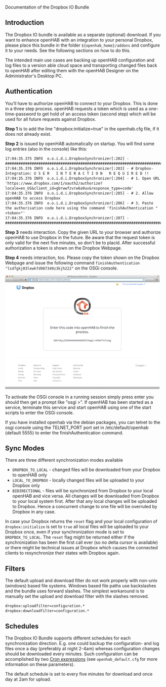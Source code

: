 Documentation of the Dropbox IO Bundle

## Introduction

The Dropbox IO bundle is available as a separate (optional) download.
If you want to enhance openHAB with an integration to your personal Dropbox, please place this bundle in the folder `${openhab_home}/addons` and configure it to your needs. See the following sections on how to do this.

The intended main use cases are backing up openHAB configuration and log files to a version able cloud space and transporting changed files back to openHAB after editing them with the openHAB Designer on the Administrator's Desktop PC.

## Authentication

You'll have to authorize openHAB to connect to your Dropbox. This is done in a three step process. openHAB requests a token which is used as a one-time-password to get hold of an access token (second step) which will be used for all future requests against Dropbox.

**Step 1** is to add the line "dropbox:initialize=true" in the openhab.cfg file, if it does not already exist.

**Step 2** is issued by openHAB automatically on startup. You will find some log entries (also in the console) like this:

    17:04:35.375 INFO  o.o.i.d.i.DropboxSynchronizer[:202] - #########################################################################################
    17:04:35.376 INFO  o.o.i.d.i.DropboxSynchronizer[:203] - # Dropbox-Integration: U S E R   I N T E R A C T I O N   R E Q U I R E D !!
    17:04:35.376 INFO  o.o.i.d.i.DropboxSynchronizer[:204] - # 1. Open URL 'https://www.dropbox.com/1/oauth2/authorize?locale=en_US&client_id=gbrwwfzvrw6a9uv&response_type=code'
    17:04:35.376 INFO  o.o.i.d.i.DropboxSynchronizer[:205] - # 2. Allow openHAB to access Dropbox
    17:04:35.376 INFO  o.o.i.d.i.DropboxSynchronizer[:206] - # 3. Paste the authorisation code here using the command 'finishAuthentication "<token>"'
    17:04:35.376 INFO  o.o.i.d.i.DropboxSynchronizer[:207] - #########################################################################################

**Step 3** needs interaction. Copy the given URL to your browser and authorize openHAB to use Dropbox in the future. Be aware that the request token is only valid for the next five minutes, so don't be to placid. After successful authorization a token is shown on the Dropbox Webpage.

**Step 4** needs interaction, too. Please copy the token shown on the Dropbox Webpage and issue the following command `finishAuthentication "lsdfgkj03lewkfd987349z3kjh222"` on the OSGi console.

![](images/screenshots/dropbox-authorization.png)

To activate the OSGi console in a running session simply press enter you should then get a prompt like "osgi >". If openHAB has been started as a service, terminate this service and start openHAB using one of the start scripts to enter the OSGi console.

If you have installed openhab via the debian packages, you can telnet to the osgi console using the TELNET_PORT port set in /etc/default/openhab (default 5555) to enter the finishAuthentication command.

## Sync Modes

There are three different synchronization modes available

- `DROPBOX_TO_LOCAL` - changed files will be downloaded from your Dropbox to openHAB only
- `LOCAL_TO_DROPBOX` - locally changed files will be uploaded to your Dropbox only
- `BIDIRECTIONAL` - files will be synchronized from Dropbox to your local openHAB and vice versa. All changes will be downloaded from Dropbox to your local system first. After that any local changes will be uploaded to Dropbox. Hence a concurrent change to one file will be overruled by Dropbox in any case.

In case your Dropbox returns the `reset` flag and your local configuration of `dropbox:initialize` is set to `true` all local files will be uploaded to your Dropbox once, even if your synchronization mode is set to `DROPBOX_TO_LOCAL`. The `reset` flag might be returned either if the synchronization has been the first call ever (so no delta cursor is available) or there might be technical issues at Dropbox which causes the connected clients to resynchronize their states with Dropbox again.

## Filters

The default upload and download filter do not work properly with non-unix (windows) based file systems. Windows based file paths use backslashes and the bundle uses forward slashes. The simplest workaround is to manually set the upload and download filter with the slashes removed.

    dropbox:uploadfilter=configuration.*
    dropbox:downloadfilter=configuration.*

## Schedules

The Dropbox IO Bundle supports different schedules for each synchronization direction. E.g. one could backup the configuration- and log files once a day (preferably at night 2-4am) whereas configuration changes should be downloaded every minutes. Such configuration can be accomplished by two [Cron expressions](http://quartz-scheduler.org/documentation/quartz-2.1.x/tutorials/tutorial-lesson-06) (see `openhab_default.cfg` for more information on these parameters).

The default schedule is set to every five minutes for download and once day at 2am for upload.